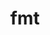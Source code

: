 ---
title: "fmt"
layout: cache
categories: [package, develop]
meta: {"versions": ["10.0.0", "10.1.0", "8.1.1", "9.1.0"], "compilers": ["gcc@=11.1.0", "gcc@=7.5.0"], "oss": ["ubuntu18.04", "ubuntu20.04"], "platforms": ["linux"], "targets": ["x86_64", "x86_64_v3"], "stacks": ["e4s", "root"], "num_specs": 10, "num_specs_by_stack": {"root": 10, "e4s": 3}}
spec_details: [{"hash": "ei4362e6jciig235uiqrswn2z4ze7ef6", "compiler": "gcc@=7.5.0", "versions": ["8.1.1"], "os": "ubuntu18.04", "platform": "linux", "target": "x86_64", "variants": ["build_type=RelWithDebInfo", "cxxstd=11", "~ipo", "+pic", "~shared"], "stacks": ["root"], "size": "-", "tarball": "https://binaries.spack.io/develop/build_cache/linux-ubuntu18.04-x86_64/gcc-7.5.0/fmt-8.1.1/linux-ubuntu18.04-x86_64-gcc-7.5.0-fmt-8.1.1-ei4362e6jciig235uiqrswn2z4ze7ef6.spack"}, {"hash": "ftwaxlt7eznmituqamfquhtysf5bfl2t", "compiler": "gcc@=7.5.0", "versions": ["8.1.1"], "os": "ubuntu18.04", "platform": "linux", "target": "x86_64", "variants": ["build_type=RelWithDebInfo", "cxxstd=11", "~ipo", "+pic", "~shared"], "stacks": ["root"], "size": "-", "tarball": "https://binaries.spack.io/develop/build_cache/linux-ubuntu18.04-x86_64/gcc-7.5.0/fmt-8.1.1/linux-ubuntu18.04-x86_64-gcc-7.5.0-fmt-8.1.1-ftwaxlt7eznmituqamfquhtysf5bfl2t.spack"}, {"hash": "vaug7qqibk7fdcbbspyrypqwokpv7f3g", "compiler": "gcc@=7.5.0", "versions": ["8.1.1"], "os": "ubuntu18.04", "platform": "linux", "target": "x86_64", "variants": ["build_type=RelWithDebInfo", "cxxstd=11", "~ipo", "+pic", "~shared"], "stacks": ["root"], "size": "-", "tarball": "https://binaries.spack.io/develop/build_cache/linux-ubuntu18.04-x86_64/gcc-7.5.0/fmt-8.1.1/linux-ubuntu18.04-x86_64-gcc-7.5.0-fmt-8.1.1-vaug7qqibk7fdcbbspyrypqwokpv7f3g.spack"}, {"hash": "qxpcjzttaxll3x2ylf7sivzrba52hiis", "compiler": "gcc@=7.5.0", "versions": ["8.1.1"], "os": "ubuntu18.04", "platform": "linux", "target": "x86_64", "variants": ["build_type=RelWithDebInfo", "cxxstd=11", "~ipo", "+pic", "~shared"], "stacks": ["root"], "size": "-", "tarball": "https://binaries.spack.io/develop/build_cache/linux-ubuntu18.04-x86_64/gcc-7.5.0/fmt-8.1.1/linux-ubuntu18.04-x86_64-gcc-7.5.0-fmt-8.1.1-qxpcjzttaxll3x2ylf7sivzrba52hiis.spack"}, {"hash": "l32bdk6lcsvrtnfjsuo4ubmhzcptqr2z", "compiler": "gcc@=11.1.0", "versions": ["9.1.0"], "os": "ubuntu20.04", "platform": "linux", "target": "x86_64_v3", "variants": ["build_system=cmake", "build_type=RelWithDebInfo", "cxxstd=11", "generator=make", "~ipo", "patches=08fb707", "+pic", "~shared"], "stacks": ["root"], "size": "-", "tarball": "https://binaries.spack.io/develop/build_cache/linux-ubuntu20.04-x86_64_v3/gcc-11.1.0/fmt-9.1.0/linux-ubuntu20.04-x86_64_v3-gcc-11.1.0-fmt-9.1.0-l32bdk6lcsvrtnfjsuo4ubmhzcptqr2z.spack"}, {"hash": "nswf2mkh2e3g4mmtxks6werzci5sf2cy", "compiler": "gcc@=11.1.0", "versions": ["10.1.0"], "os": "ubuntu20.04", "platform": "linux", "target": "x86_64_v3", "variants": ["build_system=cmake", "build_type=Release", "cxxstd=11", "generator=make", "~ipo", "+pic", "~shared"], "stacks": ["root", "e4s"], "size": "-", "tarball": "https://binaries.spack.io/develop/build_cache/linux-ubuntu20.04-x86_64_v3/gcc-11.1.0/fmt-10.1.0/linux-ubuntu20.04-x86_64_v3-gcc-11.1.0-fmt-10.1.0-nswf2mkh2e3g4mmtxks6werzci5sf2cy.spack"}, {"hash": "vbpwela5smzjuhwfduxytidkjqvaohaw", "compiler": "gcc@=11.1.0", "versions": ["10.0.0"], "os": "ubuntu20.04", "platform": "linux", "target": "x86_64_v3", "variants": ["build_system=cmake", "build_type=Release", "cxxstd=11", "generator=make", "~ipo", "+pic", "~shared"], "stacks": ["root", "e4s"], "size": "-", "tarball": "https://binaries.spack.io/develop/build_cache/linux-ubuntu20.04-x86_64_v3/gcc-11.1.0/fmt-10.0.0/linux-ubuntu20.04-x86_64_v3-gcc-11.1.0-fmt-10.0.0-vbpwela5smzjuhwfduxytidkjqvaohaw.spack"}, {"hash": "xcajrh6wbvm7devwjok3bpmsvj4u7dj2", "compiler": "gcc@=11.1.0", "versions": ["10.0.0"], "os": "ubuntu20.04", "platform": "linux", "target": "x86_64_v3", "variants": ["build_system=cmake", "build_type=Release", "cxxstd=11", "generator=make", "~ipo", "+pic", "~shared"], "stacks": ["root"], "size": "-", "tarball": "https://binaries.spack.io/develop/build_cache/linux-ubuntu20.04-x86_64_v3/gcc-11.1.0/fmt-10.0.0/linux-ubuntu20.04-x86_64_v3-gcc-11.1.0-fmt-10.0.0-xcajrh6wbvm7devwjok3bpmsvj4u7dj2.spack"}, {"hash": "zqu2tbrt7zwcmmdbfqm2n6ozwg5fd4d3", "compiler": "gcc@=11.1.0", "versions": ["10.0.0"], "os": "ubuntu20.04", "platform": "linux", "target": "x86_64_v3", "variants": ["build_system=cmake", "build_type=Release", "cxxstd=11", "generator=make", "~ipo", "+pic", "~shared"], "stacks": ["root"], "size": "-", "tarball": "https://binaries.spack.io/develop/build_cache/linux-ubuntu20.04-x86_64_v3/gcc-11.1.0/fmt-10.0.0/linux-ubuntu20.04-x86_64_v3-gcc-11.1.0-fmt-10.0.0-zqu2tbrt7zwcmmdbfqm2n6ozwg5fd4d3.spack"}, {"hash": "a537rknfggov2hwceqn23coyuxp3dlkg", "compiler": "gcc@=11.1.0", "versions": ["10.0.0"], "os": "ubuntu20.04", "platform": "linux", "target": "x86_64_v3", "variants": ["build_system=cmake", "build_type=Release", "cxxstd=11", "generator=make", "~ipo", "+pic", "~shared"], "stacks": ["root", "e4s"], "size": "-", "tarball": "https://binaries.spack.io/develop/build_cache/linux-ubuntu20.04-x86_64_v3/gcc-11.1.0/fmt-10.0.0/linux-ubuntu20.04-x86_64_v3-gcc-11.1.0-fmt-10.0.0-a537rknfggov2hwceqn23coyuxp3dlkg.spack"}]
---